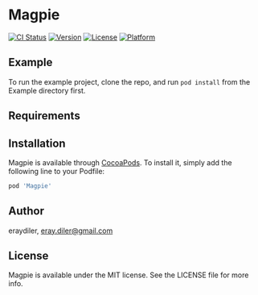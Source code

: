 # Magpie

[![CI Status](https://img.shields.io/travis/eraydiler/Magpie.svg?style=flat)](https://travis-ci.org/eraydiler/Magpie)
[![Version](https://img.shields.io/cocoapods/v/Magpie.svg?style=flat)](https://cocoapods.org/pods/Magpie)
[![License](https://img.shields.io/cocoapods/l/Magpie.svg?style=flat)](https://cocoapods.org/pods/Magpie)
[![Platform](https://img.shields.io/cocoapods/p/Magpie.svg?style=flat)](https://cocoapods.org/pods/Magpie)

## Example

To run the example project, clone the repo, and run `pod install` from the Example directory first.

## Requirements

## Installation

Magpie is available through [CocoaPods](https://cocoapods.org). To install
it, simply add the following line to your Podfile:

```ruby
pod 'Magpie'
```

## Author

eraydiler, eray.diler@gmail.com

## License

Magpie is available under the MIT license. See the LICENSE file for more info.
